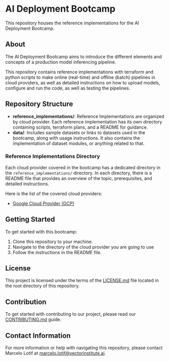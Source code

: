 # AI Deployment Bootcamp

This repository houses the reference implementations for the AI Deployment Bootcamp.

## About

The AI Deployment Bootcamp aims to introduce the different elements and concepts of
a production model inferencing pipeline.

This repository contains reference implementations with terraform and python scripts
to make online (real-time) and offline (batch) pipelines in cloud providers, as well
as detailed instructions on how to upload models, configure and run the code,
as well as testing the pipelines.

## Repository Structure

- **reference_implementations/**: Reference Implementations are organized by cloud
provider. Each reference implementation has its own directory containing scripts,
terraform plans, and a README for guidance.
- **data/**: Includes sample datasets or links to datasets used in the bootcamp,
along with usage instructions. It also contains the implementation of dataset modules,
or anything related to that.


### Reference Implementations Directory

Each cloud provider covered in the bootcamp has a dedicated directory in the
`reference_implementations/` directory. In each directory, there is a README file
that provides an overview of the topic, prerequisites, and detailed instructions.

Here is the list of the covered cloud providers:
- [Google Cloud Provider (GCP)](reference_implementations/gcp)

## Getting Started

To get started with this bootcamp:
1. Clone this repository to your machine.
2. Navigate to the directory of the cloud provider you are going to use
3. Follow the instructions in the README file.

## License
This project is licensed under the terms of the [LICENSE.md](LICENSE.md) file located
in the root directory of this repository.

## Contribution
To get started with contributing to our project, please read our
[CONTRIBUTING.md](CONTRIBUTING.md) guide. 

## Contact Information

For more information or help with navigating this repository, please contact
Marcelo Lotif at [marcelo.lotif@vectorinstitute.ai](marcelo.lotif@vectorinstitute.ai).
